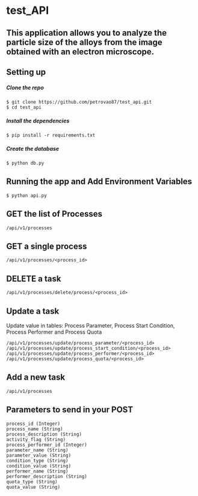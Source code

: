 # test_API

## This application allows you to analyze the particle size of the alloys from the image obtained with an electron microscope.

## Setting up

##### Clone the repo

```
$ git clone https://github.com/petrovao87/test_api.git
$ cd test_api
```

##### Install the dependencies

```
$ pip install -r requirements.txt
```

##### Create the database

```
$ python db.py
```

## Running the app and Add Environment Variables
```
$ python api.py
```

## GET the list of Processes
```
/api/v1/processes
```

## GET a single process
```
/api/v1/processes/<process_id>
```

## DELETE a task
```
/api/v1/processes/delete/process/<process_id>
```

## Update a task
Update value in tables: Process Parameter, Process Start Condition, Process Performer and Process Quota
```
/api/v1/processes/update/process_parameter/<process_id>
/api/v1/processes/update/process_start_condition/<process_id>
/api/v1/processes/update/process_performer/<process_id>
/api/v1/processes/update/process_quota/<process_id>
```

## Add a new task
```
/api/v1/processes
```
## Parameters to send in your POST 
```
process_id (Integer)
process_name (String)
process_description (String)
activity_flag (String)
process_performer_id (Integer)
parameter_name (String)
parameter_value (String)
condition_type (String)
condition_value (String)
performer_name (String)
performer_description (String)
quota_type (String)
quota_value (String)
```